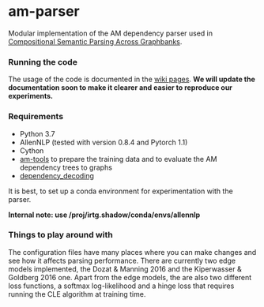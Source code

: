# am-parser
Modular implementation of the AM dependency parser used in [Compositional Semantic Parsing Across Graphbanks](https://www.aclweb.org/anthology/P19-1450).

### Running the code
The usage of the code is documented in the [wiki pages](https://github.com/coli-saar/am-parser/wiki/Train-Parser).
__We will update the documentation soon to make it clearer and easier to reproduce our experiments.__

### Requirements
- Python 3.7
- AllenNLP (tested with version 0.8.4 and Pytorch 1.1)
- Cython
- [am-tools](https://github.com/coli-saar/am-tools) to prepare the training data and to evaluate the AM dependency trees to graphs
- [dependency_decoding](https://github.com/andersjo/dependency_decoding)

It is best, to set up a conda environment for experimentation with the parser.

__Internal note: use /proj/irtg.shadow/conda/envs/allennlp__

### Things to play around with
The configuration files have many places where you can make changes and see how it affects parsing performance.
There are currently two edge models implemented, the Dozat & Manning 2016 and the Kiperwasser & Goldberg 2016 one.
Apart from the edge models, the are also two different loss functions, a softmax log-likelihood and a hinge loss that requires running the CLE algorithm at training time.

